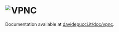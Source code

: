 # VPNC <a href="https://davidepucci.it/doc/vpnc"><img align="left" src="https://davidepucci.it/favicon/favicon-96x96.png"></a>

Documentation available at [davidepucci.it/doc/vpnc](https://davidepucci.it/doc/vpnc).
